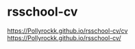 # rsschool-cv
https://Pollyrockk.github.io/rsschool-cv/cv
https://Pollyrockk.github.io/rsschool-cv/
